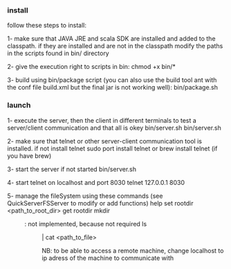 ### install

follow these steps to install:

1- make sure that JAVA JRE and scala SDK are installed and added to the classpath. if they are installed and are not
   in the classpath modify the paths in the scripts found in bin/ directory

2- give the execution right to scripts in bin:
   chmod +x bin/*

3- build using bin/package script (you can also use the build tool ant with the conf file build.xml but the final jar
is not working well):
   bin/package.sh

### launch

1- execute the server, then the client in different terminals to test a server/client communication and that all is okey
   bin/server.sh
   bin/server.sh

2- make sure that telnet or other server-client communication tool is installed. if not install telnet
   sudo port install telnet
   or
   brew install telnet (if you have brew)

3- start the server if not started
   bin/server.sh

4- start telnet on localhost and port 8030
   telnet 127.0.0.1 8030

5- manage the fileSystem using these commands (see QuickServerFSServer to modify or add functions)
   help
   set rootdir <path_to_root_dir>
   get rootdir
   mkdir <dir>: not implemented, because not required
   ls <dir> | <file>
   cat <path_to_file>

NB: to be able to access a remote machine, change localhost to ip adress of the machine to communicate with